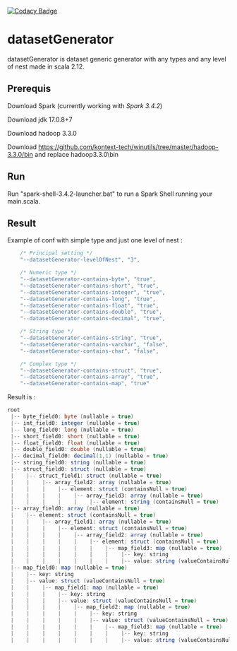 [![Codacy Badge](https://app.codacy.com/project/badge/Grade/831ab1a717f9482e9d71c4dcedb45220)](https://app.codacy.com/gh/julienbonnet50/datasetGenerator/dashboard?utm_source=gh&utm_medium=referral&utm_content=&utm_campaign=Badge_grade)

# datasetGenerator

datasetGenerator is dataset generic generator with any types and any level of nest made in scala 2.12.

## Prerequis

Download Spark (currently working with *Spark 3.4.2*)

Download jdk 17.0.8+7

Download hadoop 3.3.0 

Download https://github.com/kontext-tech/winutils/tree/master/hadoop-3.3.0/bin and replace hadoop3.3.0\bin

## Run

Run "spark-shell-3.4.2-launcher.bat" to run a Spark Shell running your main.scala.

## Result

Example of conf with simple type and just one level of nest :
```scala
    /* Principal setting */
    "--datasetGenerator-levelOfNest", "3",

    /* Numeric type */
    "--datasetGenerator-contains-byte", "true",
    "--datasetGenerator-contains-short", "true",
    "--datasetGenerator-contains-integer", "true",
    "--datasetGenerator-contains-long", "true",
    "--datasetGenerator-contains-float", "true",
    "--datasetGenerator-contains-double", "true",
    "--datasetGenerator-contains-decimal", "true",

    /* String type */
    "--datasetGenerator-contains-string", "true",
    "--datasetGenerator-contains-varchar", "false",
    "--datasetGenerator-contains-char", "false",

    /* Complex type */
    "--datasetGenerator-contains-struct", "true",
    "--datasetGenerator-contains-array", "true",
    "--datasetGenerator-contains-map", "true"
```

Result is :

```scala
root
 |-- byte_field0: byte (nullable = true)
 |-- int_field0: integer (nullable = true)
 |-- long_field0: long (nullable = true)
 |-- short_field0: short (nullable = true)
 |-- float_field0: float (nullable = true)
 |-- double_field0: double (nullable = true)
 |-- decimal_field0: decimal(1,1) (nullable = true)
 |-- string_field0: string (nullable = true)
 |-- struct_field0: struct (nullable = true)
 |    |-- struct_field1: struct (nullable = true)
 |    |    |-- array_field2: array (nullable = true)
 |    |    |    |-- element: struct (containsNull = true)
 |    |    |    |    |-- array_field3: array (nullable = true)
 |    |    |    |    |    |-- element: string (containsNull = true)
 |-- array_field0: array (nullable = true)
 |    |-- element: struct (containsNull = true)
 |    |    |-- array_field1: array (nullable = true)
 |    |    |    |-- element: struct (containsNull = true)
 |    |    |    |    |-- array_field2: array (nullable = true)
 |    |    |    |    |    |-- element: struct (containsNull = true)
 |    |    |    |    |    |    |-- map_field3: map (nullable = true)
 |    |    |    |    |    |    |    |-- key: string
 |    |    |    |    |    |    |    |-- value: string (valueContainsNull = true)
 |-- map_field0: map (nullable = true)
 |    |-- key: string
 |    |-- value: struct (valueContainsNull = true)
 |    |    |-- map_field1: map (nullable = true)
 |    |    |    |-- key: string
 |    |    |    |-- value: struct (valueContainsNull = true)
 |    |    |    |    |-- map_field2: map (nullable = true)
 |    |    |    |    |    |-- key: string
 |    |    |    |    |    |-- value: struct (valueContainsNull = true)
 |    |    |    |    |    |    |-- map_field3: map (nullable = true)
 |    |    |    |    |    |    |    |-- key: string
 |    |    |    |    |    |    |    |-- value: string (valueContainsNull = true)
```


